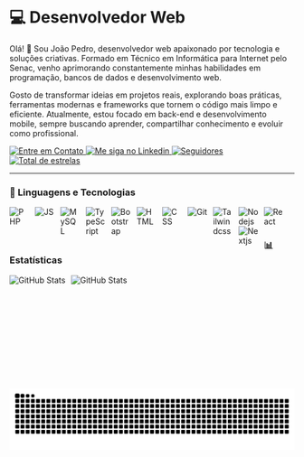 # 💻 Desenvolvedor Web

Olá! 👋 Sou João Pedro, desenvolvedor web apaixonado por tecnologia e soluções criativas.
Formado em Técnico em Informática para Internet pelo Senac, venho aprimorando constantemente minhas habilidades em programação, bancos de dados e desenvolvimento web.

Gosto de transformar ideias em projetos reais, explorando boas práticas, ferramentas modernas e frameworks que tornem o código mais limpo e eficiente.
Atualmente, estou focado em back-end e desenvolvimento mobile, sempre buscando aprender, compartilhar conhecimento e evoluir como profissional.

<p align="left">
  <a href="mailto:joaopedro18231@hotmail.com">
        <img
          title="Entre em Contato"
          src="https://img.shields.io/badge/-Outlook-%232892F0?style=for-the-badge&logo=outlook&logoColor=white" target="_blank"
        />
    </a>
    <a href="https://www.linkedin.com/in/joao-pedro-5b1049347/" target="_blank">
        <img 
          title="Me siga no Linkedin"
          src="https://img.shields.io/badge/-LinkedIn-%230077B5?style=for-the-badge&logo=linkedin&logoColor=white" target="_blank"
        />
    </a>
    <a href="https://github.com/joaopedro-style?tab=followers">
        <img 
            alt="Seguidores" 
            title="Me siga no GitHub" 
            src="https://custom-icon-badges.demolab.com/github/followers/joaopedro-style?color=236ad3&labelColor=1155ba&style=for-the-badge&logo=github&label=Seguidores&logoColor=white"
        />
    </a>
  <a href="https://github.com/joaopedro-style?tab=repositories&sort=stargazers">
        <img 
            alt="Total de estrelas" 
            title="Total de estrelas GitHub" 
            src="https://custom-icon-badges.demolab.com/github/stars/joaopedro-style?color=55960c&style=for-the-badge&labelColor=488207&logo=star&label=estrelas"
        />
    </a>
</p>

---

### 🤖 Linguagens e Tecnologias

<img 
    align="left" 
    alt="PHP"
    title="PHP" 
    width="35px" 
    style="padding-right: 10px;" 
    src="https://cdn.jsdelivr.net/gh/devicons/devicon@latest/icons/php/php-original.svg" 
/>
<img 
    align="left" 
    alt="JS" 
    title="JS"
    width="35px" 
    style="padding-right: 10px;" 
    src="https://cdn.jsdelivr.net/gh/devicons/devicon@latest/icons/javascript/javascript-original.svg" 
/>
<img 
    align="left" 
    alt="MySQL" 
    title="MySQL"
    width="35px" 
    style="padding-right: 10px;" 
    src="https://cdn.jsdelivr.net/gh/devicons/devicon@latest/icons/mysql/mysql-original-wordmark.svg" 
/>
<img 
    align="left" 
    alt="TypeScript"
    title="TypeScript" 
    width="35px" 
    style="padding-right: 10px;" 
    src="https://cdn.jsdelivr.net/gh/devicons/devicon@latest/icons/typescript/typescript-original.svg" 
/>
<img 
    align="left" 
    alt="Bootstrap"
    title="Bootstrap" 
    width="35px" 
    style="padding-right: 10px;" 
    src="https://cdn.jsdelivr.net/gh/devicons/devicon@latest/icons/bootstrap/bootstrap-original.svg" 
/>
<img 
    align="left" 
    alt="HTML" 
    title="HTML"
    width="35px" 
    style="padding-right: 10px;" 
    src="https://cdn.jsdelivr.net/gh/devicons/devicon@latest/icons/html5/html5-original.svg" 
/>
<img 
    align="left" 
    alt="CSS"
    title="CSS" 
    width="35px" 
    style="padding-right: 10px;" 
    src="https://cdn.jsdelivr.net/gh/devicons/devicon@latest/icons/css3/css3-original.svg" 
/>
<img 
    align="left" 
    alt="Git" 
    title="Git"
    width="35px" 
    style="padding-right: 10px;" 
    src="https://cdn.jsdelivr.net/gh/devicons/devicon@latest/icons/git/git-original.svg" 
/>
<img 
    align="left" 
    alt="Tailwindcss" 
    title="Tailwindcss"
    width="35px" 
    style="padding-right: 10px;" 
    src="https://cdn.jsdelivr.net/gh/devicons/devicon@latest/icons/tailwindcss/tailwindcss-original.svg" 
/>
<img 
    align="left" 
    alt="Nodejs" 
    title="Nodejs"
    width="35px" 
    style="padding-right: 10px;" 
    src="https://cdn.jsdelivr.net/gh/devicons/devicon@latest/icons/nodejs/nodejs-original.svg" 
/>
<img 
    align="left" 
    alt="React" 
    title="React"
    width="35px" 
    style="padding-right: 10px;" 
    src="https://cdn.jsdelivr.net/gh/devicons/devicon@latest/icons/react/react-original.svg" 
/>
<img 
    align="left" 
    alt="Nextjs" 
    title="Nextjs"
    width="35px" 
    style="padding-right: 10px;" 
    src="https://cdn.jsdelivr.net/gh/devicons/devicon@latest/icons/nextjs/nextjs-original.svg" 
/>

<br/>
<br/>

### 📊 Estatísticas

<p>
  <img 
    align="left" 
    alt="GitHub Stats" 
    height="200" 
    style="padding-right: 10px;" 
    src="https://github-readme-stats.vercel.app/api?username=joaopedro-style&show_icons=true&theme=merko&include_all_commits=true&locale=pt-br" 
  />

<img 
      align="left" 
      alt="GitHub Stats" 
      height="200" 
      src="https://github-readme-stats.vercel.app/api/top-langs/?username=joaopedro-style&theme=merko&layout=compact&custom_title=Tecnologias&langs_count=9" 
  />
</p>

  <picture>
    <source media="(prefers-color-scheme: dark)" srcset="https://raw.githubusercontent.com/joaopedro-style/joaopedro-style/output/github-contribution-grid-snake-dark.svg">
    <source media="(prefers-color-scheme: light)" srcset="https://raw.githubusercontent.com/joaopedro-style/joaopedro-style/output/github-contribution-grid-snake-dark.svg">
    <img align="center" alt="github contribution grid snake animation" src="https://raw.githubusercontent.com/joaopedro-style/joaopedro-style/output/github-contribution-grid-snake.svg">
  </picture>
